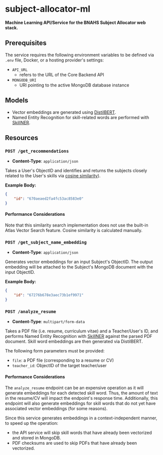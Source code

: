 # subject-allocator-ml

**Machine Learning API/Service for the BNAHS Subject Allocator web stack.**

## Prerequisites

The service requires the following environment variables to be defined via `.env` file, Docker, or a hosting provider's settings:

* `API_URL`
    * refers to the URL of the Core Backend API
* `MONGODB_URI`
    * URI pointing to the active MongoDB database instance

## Models

* Vector embeddings are generated using [DistilBERT](https://paperswithcode.com/paper/distilbert-a-distilled-version-of-bert).
* Named Entity Recognition for skill-related words are performed with [SkillNER](https://skillner.vercel.app/).

## Resources

### `POST /get_recommendations`

* **Content-Type**: `application/json`

Takes a User's ObjectID and identifies and returns the subjects closely related to the User's skills via [cosine similarity](https://en.wikipedia.org/wiki/Cosine_similarity)).

**Example Body:**

```json
{
    "id": "670aeaed2fa4fc53ac8583e0"
}
```

#### Performance Considerations

Note that this similarity search implementation does not use the built-in Atlas Vector Search feature. Cosine similarity is calculated manually.


### `POST /get_subject_name_embedding`

* **Content-Type**: `application/json`

Generates vector embeddings for an input Subject's ObjectID. The output embedding will be attached to the Subject's MongoDB document with the input ObjectID.

**Example Body:**

```json
{
    "id": "67276b678e3aec73b1ef9971"
}
```

### `POST /analyze_resume`

* **Content-Type**: `multipart/form-data`

Takes a PDF file (i.e. resume, curriculum vitae) and a Teacher/User's ID, and performs Named Entity Recognition with [SkillNER](https://skillner.vercel.app/) against the parsed PDF document. Skill word embeddings are then generated via DistilBERT.

The following form parameters must be provided:

* `file`: a PDF file (corresponding to a resume or CV)
* `teacher_id`: ObjectID of the target teacher/user

#### Performance Considerations

The `analyze_resume` endpoint can be an expensive operation as it will generate embeddings for each detected skill word. Thus, the amount of text in the resume/CV will impact the endpoint's response time. Additionally, this endpoint will also generate embeddings for skill words that do not yet have associated vector embeddings (for some reasons).

Since this service generates embeddings in a context-independent manner, to speed up the operation:

* the API service will skip skill words that have already been vectorized and stored in MongoDB.
* PDF checksums are used to skip PDFs that have already been vectorized.

